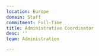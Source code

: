 ```yaml
---
location: Europe
domain: Staff
commitment: Full-Time
title: Administrative Coordinator
desc: ''
team: Administration

---
```

